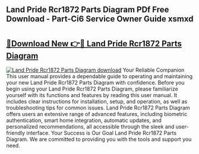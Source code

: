 ## Land Pride Rcr1872 Parts Diagram PDf Free Download - Part-Ci6 Service Owner Guide xsmxd

# <h2><a href="http://dfplh3.blite.top/?on=Land+Pride+Rcr1872+Parts+Diagram">🔗Download New 👉🔴 Land Pride Rcr1872 Parts Diagram</a></h2>

[![Land Pride Rcr1872 Parts Diagram download](https://i.imgur.com/lujVjoI.png)](http://dfplh3.blite.top/?on=Land+Pride+Rcr1872+Parts+Diagram)
Your Reliable Companion This user manual provides a dependable guide to operating and maintaining your new Land Pride Rcr1872 Parts Diagram with confidence. Before you begin using your Land Pride Rcr1872 Parts Diagram, please familiarize yourself with its functions and features by reading this user manual. It includes clear instructions for installation, setup, and operation, as well as troubleshooting tips for common issues. Land Pride Rcr1872 Parts Diagram offers users an extensive range of advanced features, including biometric authentication, smart home integration, automatic updates, and personalized recommendations, all accessible through the sleek and user-friendly interface. Your Success is Our Goal Land Pride Rcr1872 Parts Diagram. We are committed to providing you with the tools and support you need.
